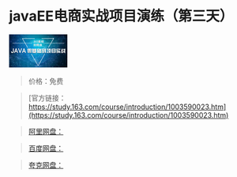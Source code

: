 # javaEE电商实战项目演练（第三天）

![img](../../../assets/study163/free/6632194765118178301.jpg)

> 价格：免费

> [官方链接：https://study.163.com/course/introduction/1003590023.htm](https://study.163.com/course/introduction/1003590023.htm)

> [阿里网盘：]()

> [百度网盘：]()

> [夸克网盘：]()
